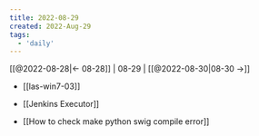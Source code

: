 ```yaml
---
title: 2022-08-29
created: 2022-Aug-29
tags:
  - 'daily'
---
```


[[@2022-08-28|<- 08-28]] | 08-29 | [[@2022-08-30|08-30 ->]]


- [[las-win7-03]]

- [[Jenkins Executor]]

- [[How to check make python swig compile error]]

